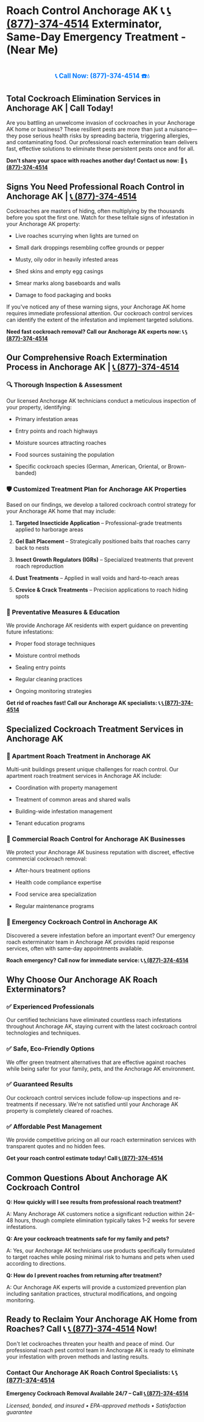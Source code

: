 # Roach Control Anchorage AK 📞 [📞 (877)-374-4514](https://pest-control-4514.netlify.app) Exterminator, Same-Day Emergency Treatment - (Near Me)
# 

<p align="center" style="font-size: 1.2em; font-weight: bold; margin: 20px 0;">
  <a href="https://pest-control-4514.netlify.app" target="_blank" style="color: #007BFF; text-decoration: none;">📞 Call Now: (877)-374-4514 ☎️💧</a>
</p>

## Total Cockroach Elimination Services in Anchorage AK | Call  Today!

Are you battling an unwelcome invasion of cockroaches in your Anchorage AK home or business? These resilient pests are more than just a nuisance—they pose serious health risks by spreading bacteria, triggering allergies, and contaminating food. Our professional roach extermination team delivers fast, effective solutions to eliminate these persistent pests once and for all.

**Don't share your space with roaches another day! Contact us now: 📱 [📞 (877)-374-4514](https://pest-control-4514.netlify.app)**

## Signs You Need Professional Roach Control in Anchorage AK | [📞 (877)-374-4514](https://pest-control-4514.netlify.app)

Cockroaches are masters of hiding, often multiplying by the thousands before you spot the first one. Watch for these telltale signs of infestation in your Anchorage AK property:

- Live roaches scurrying when lights are turned on  

- Small dark droppings resembling coffee grounds or pepper  

- Musty, oily odor in heavily infested areas  

- Shed skins and empty egg casings  

- Smear marks along baseboards and walls  

- Damage to food packaging and books  

If you've noticed any of these warning signs, your Anchorage AK home requires immediate professional attention. Our cockroach control services can identify the extent of the infestation and implement targeted solutions.

**Need fast cockroach removal? Call our Anchorage AK experts now: 📞 [📞 (877)-374-4514](https://pest-control-4514.netlify.app)**

## Our Comprehensive Roach Extermination Process in Anchorage AK | [📞 (877)-374-4514](https://pest-control-4514.netlify.app)

### 🔍 Thorough Inspection & Assessment

Our licensed Anchorage AK technicians conduct a meticulous inspection of your property, identifying:

- Primary infestation areas  

- Entry points and roach highways  

- Moisture sources attracting roaches  

- Food sources sustaining the population  

- Specific cockroach species (German, American, Oriental, or Brown-banded)  

### 🛡️ Customized Treatment Plan for Anchorage AK Properties

Based on our findings, we develop a tailored cockroach control strategy for your Anchorage AK home that may include:

1. **Targeted Insecticide Application** – Professional-grade treatments applied to harborage areas  

2. **Gel Bait Placement** – Strategically positioned baits that roaches carry back to nests  

3. **Insect Growth Regulators (IGRs)** – Specialized treatments that prevent roach reproduction  

4. **Dust Treatments** – Applied in wall voids and hard-to-reach areas  

5. **Crevice & Crack Treatments** – Precision applications to roach hiding spots  

### 🧹 Preventative Measures & Education

We provide Anchorage AK residents with expert guidance on preventing future infestations:

- Proper food storage techniques  

- Moisture control methods  

- Sealing entry points  

- Regular cleaning practices  

- Ongoing monitoring strategies  

**Get rid of roaches fast! Call our Anchorage AK specialists: 📞 [📞 (877)-374-4514](https://pest-control-4514.netlify.app)**

## Specialized Cockroach Treatment Services in Anchorage AK

### 🏢 Apartment Roach Treatment in Anchorage AK

Multi-unit buildings present unique challenges for roach control. Our apartment roach treatment services in Anchorage AK include:

- Coordination with property management  

- Treatment of common areas and shared walls  

- Building-wide infestation management  

- Tenant education programs  

### 🏪 Commercial Roach Control for Anchorage AK Businesses

We protect your Anchorage AK business reputation with discreet, effective commercial cockroach removal:

- After-hours treatment options  

- Health code compliance expertise  

- Food service area specialization  

- Regular maintenance programs  

### 🚨 Emergency Cockroach Control in Anchorage AK

Discovered a severe infestation before an important event? Our emergency roach exterminator team in Anchorage AK provides rapid response services, often with same-day appointments available.

**Roach emergency? Call now for immediate service: 📞 [📞 (877)-374-4514](https://pest-control-4514.netlify.app)**

## Why Choose Our Anchorage AK Roach Exterminators?

### ✅ Experienced Professionals

Our certified technicians have eliminated countless roach infestations throughout Anchorage AK, staying current with the latest cockroach control technologies and techniques.

### ✅ Safe, Eco-Friendly Options

We offer green treatment alternatives that are effective against roaches while being safer for your family, pets, and the Anchorage AK environment.

### ✅ Guaranteed Results

Our cockroach control services include follow-up inspections and re-treatments if necessary. We're not satisfied until your Anchorage AK property is completely cleared of roaches.

### ✅ Affordable Pest Management

We provide competitive pricing on all our roach extermination services with transparent quotes and no hidden fees.

**Get your roach control estimate today! Call [📞 (877)-374-4514](https://pest-control-4514.netlify.app)**

## Common Questions About Anchorage AK Cockroach Control

**Q: How quickly will I see results from professional roach treatment?**  

A: Many Anchorage AK customers notice a significant reduction within 24–48 hours, though complete elimination typically takes 1–2 weeks for severe infestations.

**Q: Are your cockroach treatments safe for my family and pets?**  

A: Yes, our Anchorage AK technicians use products specifically formulated to target roaches while posing minimal risk to humans and pets when used according to directions.

**Q: How do I prevent roaches from returning after treatment?**  

A: Our Anchorage AK experts will provide a customized prevention plan including sanitation practices, structural modifications, and ongoing monitoring.

## Ready to Reclaim Your Anchorage AK Home from Roaches? Call 📞 [📞 (877)-374-4514](https://pest-control-4514.netlify.app) Now!

Don't let cockroaches threaten your health and peace of mind. Our professional roach pest control team in Anchorage AK is ready to eliminate your infestation with proven methods and lasting results.

### Contact Our Anchorage AK Roach Control Specialists: 📞 [📞 (877)-374-4514](https://pest-control-4514.netlify.app)

**Emergency Cockroach Removal Available 24/7 – Call [📞 (877)-374-4514](https://pest-control-4514.netlify.app)**

*Licensed, bonded, and insured • EPA-approved methods • Satisfaction guarantee*
